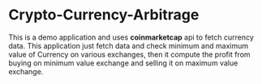 # Crypto-Currency-Arbitrage
This is a demo application and uses <b>coinmarketcap</b> api to fetch currency data.
This application just fetch data and check minimum and maximum value of Currency on various exchanges, then it compute the profit from buying on minimum value exchange and selling it on maximum value exchange.
